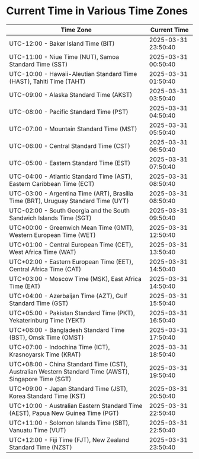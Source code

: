 # Current Time in Various Time Zones

| Time Zone | Current Time |
|-----------|--------------|
| UTC-12:00 - Baker Island Time (BIT) | 2025-03-31 23:50:40 |
| UTC-11:00 - Niue Time (NUT), Samoa Standard Time (SST) | 2025-03-31 00:50:40 |
| UTC-10:00 - Hawaii-Aleutian Standard Time (HAST), Tahiti Time (TAHT) | 2025-03-31 01:50:40 |
| UTC-09:00 - Alaska Standard Time (AKST) | 2025-03-31 03:50:40 |
| UTC-08:00 - Pacific Standard Time (PST) | 2025-03-31 04:50:40 |
| UTC-07:00 - Mountain Standard Time (MST) | 2025-03-31 05:50:40 |
| UTC-06:00 - Central Standard Time (CST) | 2025-03-31 06:50:40 |
| UTC-05:00 - Eastern Standard Time (EST) | 2025-03-31 07:50:40 |
| UTC-04:00 - Atlantic Standard Time (AST), Eastern Caribbean Time (ECT) | 2025-03-31 08:50:40 |
| UTC-03:00 - Argentina Time (ART), Brasília Time (BRT), Uruguay Standard Time (UYT) | 2025-03-31 08:50:40 |
| UTC-02:00 - South Georgia and the South Sandwich Islands Time (SGT) | 2025-03-31 09:50:40 |
| UTC±00:00 - Greenwich Mean Time (GMT), Western European Time (WET) | 2025-03-31 12:50:40 |
| UTC+01:00 - Central European Time (CET), West Africa Time (WAT) | 2025-03-31 13:50:40 |
| UTC+02:00 - Eastern European Time (EET), Central Africa Time (CAT) | 2025-03-31 14:50:40 |
| UTC+03:00 - Moscow Time (MSK), East Africa Time (EAT) | 2025-03-31 14:50:40 |
| UTC+04:00 - Azerbaijan Time (AZT), Gulf Standard Time (GST) | 2025-03-31 15:50:40 |
| UTC+05:00 - Pakistan Standard Time (PKT), Yekaterinburg Time (YEKT) | 2025-03-31 16:50:40 |
| UTC+06:00 - Bangladesh Standard Time (BST), Omsk Time (OMST) | 2025-03-31 17:50:40 |
| UTC+07:00 - Indochina Time (ICT), Krasnoyarsk Time (KRAT) | 2025-03-31 18:50:40 |
| UTC+08:00 - China Standard Time (CST), Australian Western Standard Time (AWST), Singapore Time (SGT) | 2025-03-31 19:50:40 |
| UTC+09:00 - Japan Standard Time (JST), Korea Standard Time (KST) | 2025-03-31 20:50:40 |
| UTC+10:00 - Australian Eastern Standard Time (AEST), Papua New Guinea Time (PGT) | 2025-03-31 22:50:40 |
| UTC+11:00 - Solomon Islands Time (SBT), Vanuatu Time (VUT) | 2025-03-31 22:50:40 |
| UTC+12:00 - Fiji Time (FJT), New Zealand Standard Time (NZST) | 2025-03-31 23:50:40 |
